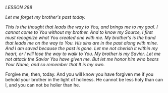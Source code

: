 *LESSON 288*

*Let me forget my brother's past today.*

_This is the thought that leads the way to You, and brings me to my goal. I cannot come to You without my brother. And to know my Source, I first must recognize what You created one with me. My brother's is the hand that leads me on the way to You. His sins are in the past along with mine. And I am saved because the past is gone. Let me not cherish it within my heart, or I will lose the way to walk to You. My brother is my Savior. Let me not attack the Savior You have given me. But let me honor him who bears Your Name, and so remember that It is my own._

Forgive me, then, today. And you will know you have forgiven me if you behold your brother in the light of holiness. He cannot be less holy than can I, and you can not be holier than he.